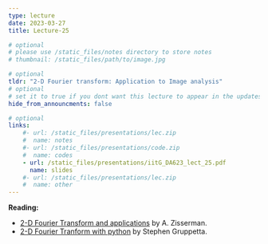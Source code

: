 ```yaml
---
type: lecture
date: 2023-03-27
title: Lecture-25

# optional
# please use /static_files/notes directory to store notes
# thumbnail: /static_files/path/to/image.jpg

# optional
tldr: "2-D Fourier transform: Application to Image analysis"
# optional
# set it to true if you dont want this lecture to appear in the updates section
hide_from_announcments: false

# optional
links: 
    #- url: /static_files/presentations/lec.zip
    #  name: notes
    #- url: /static_files/presentations/code.zip
    #  name: codes
    - url: /static_files/presentations/iitG_DA623_lect_25.pdf
      name: slides
    #- url: /static_files/presentations/lec.zip
    #  name: other
---
```


**Reading:**
- [2-D Fourier Transform and applications](https://www.robots.ox.ac.uk/~az/lectures/ia/lect2.pdf) by A. Zisserman.
- [2-D Fourier Tranform with python](https://thepythoncodingbook.com/2021/08/30/2d-fourier-transform-in-python-and-fourier-synthesis-of-images/) by Stephen Gruppetta.

